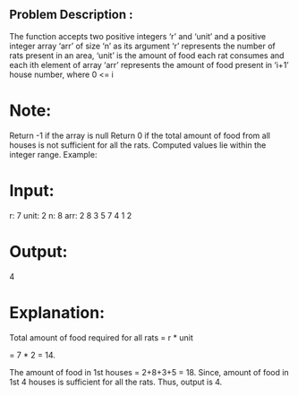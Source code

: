 ## Problem Description :
The function accepts two positive integers ‘r’ and ‘unit’ and a positive integer array ‘arr’ of size ‘n’ as its argument ‘r’ represents the number of rats present in an area, ‘unit’ is the amount of food each rat consumes and each ith element of array ‘arr’ represents the amount of food present in ‘i+1’ house number, where 0 <= i

# Note:

Return -1 if the array is null
Return 0 if the total amount of food from all houses is not sufficient for all the rats.
Computed values lie within the integer range.
Example:

# Input:

r: 7
unit: 2
n: 8
arr: 2 8 3 5 7 4 1 2
# Output:

4

# Explanation:
Total amount of food required for all rats = r * unit

= 7 * 2 = 14.

The amount of food in 1st houses = 2+8+3+5 = 18. Since, amount of food in 1st 4 houses is sufficient for all the rats. Thus, output is 4.